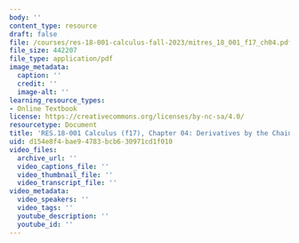 ```yaml
---
body: ''
content_type: resource
draft: false
file: /courses/res-18-001-calculus-fall-2023/mitres_18_001_f17_ch04.pdf
file_size: 442207
file_type: application/pdf
image_metadata:
  caption: ''
  credit: ''
  image-alt: ''
learning_resource_types:
- Online Textbook
license: https://creativecommons.org/licenses/by-nc-sa/4.0/
resourcetype: Document
title: 'RES.18-001 Calculus (f17), Chapter 04: Derivatives by the Chain Rule'
uid: d154e8f4-bae9-4783-bcb6-30971cd1f010
video_files:
  archive_url: ''
  video_captions_file: ''
  video_thumbnail_file: ''
  video_transcript_file: ''
video_metadata:
  video_speakers: ''
  video_tags: ''
  youtube_description: ''
  youtube_id: ''
---
```

